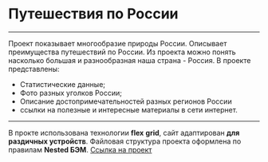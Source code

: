 # Путешествия по России
----------------------
Проект показывает многообразие природы России. Описывает преимущества путешествий по России. Из проекта можно понять насколько большая и разнообразная наша страна - Россия.
В проекте представлены:
* Статистические данные;
* Фото разных уголков России;
* Описание достопримечательностей разных регионов России
* ссылки на полезные и интересные материалы в сети интернет.
------------------------
В прокте использована технологии **flex** **grid**, сайт адаптирован __для раздичных устройств__. Файловая структура проекта оформлена по правилам **Nested БЭМ**.
[Ссылка на проект](https://oleg-belyaev.github.io/russian-travel/)
